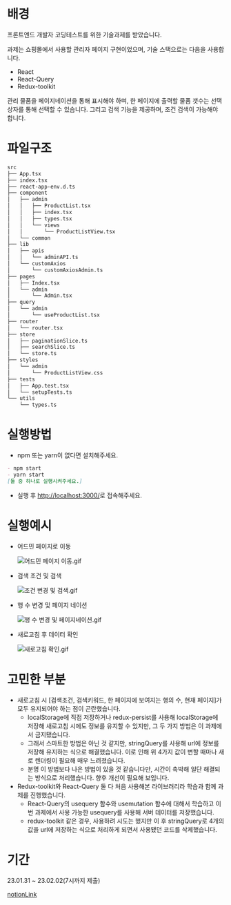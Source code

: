 # 배경

프론트엔드 개발자 코딩테스트를 위한 기술과제를 받았습니다.

과제는 쇼핑몰에서 사용할 관리자 페이지 구현이었으며, 기술 스택으로는 다음을 사용합니다. 

- React
- React-Query
- Redux-toolkit

관리 물품을 페이지네이션을 통해 표시해야 하며, 한 페이지에 출력할 물품 갯수는 선택상자를 통해 선택할 수 있습니다. 그리고 검색 기능을 제공하며, 조건 검색이 가능해야 합니다.

# 파일구조

```markdown
src
├── App.tsx
├── index.tsx
├── react-app-env.d.ts
├── component
│   ├── admin
│   │   ├── ProductList.tsx
│   │   ├── index.tsx
│   │   ├── types.tsx
│   │   └── views
│   │       └── ProductListView.tsx
│   └── common
├── lib
│   ├── apis
│   │   └── adminAPI.ts
│   └── customAxios
│       └── customAxiosAdmin.ts
├── pages
│   ├── Index.tsx
│   └── admin
│       └── Admin.tsx
├── query
│   └── admin
│       └── useProductList.tsx
├── router
│   └── router.tsx
├── store
│   ├── paginationSlice.ts
│   ├── searchSlice.ts
│   └── store.ts
├── styles
│   └── admin
│       └── ProductListView.css
├── tests
│   ├── App.test.tsx
│   └── setupTests.ts
└── utils
    └── types.ts
```

# 실행방법

- npm 또는 yarn이 없다면 설치해주세요.

```markdown
- npm start
- yarn start
[둘 중 하나로 실행시켜주세요.]
```

- 실행 후 [http://localhost:3000/](http://localhost:3000/)로 접속해주세요.

# 실행예시

- 어드민 페이지로 이동
    
    ![어드민 페이지 이동.gif](https://s3-us-west-2.amazonaws.com/secure.notion-static.com/d5f2a1c6-891b-4ab5-8ece-4bd5314bc143/%E1%84%8B%E1%85%A5%E1%84%83%E1%85%B3%E1%84%86%E1%85%B5%E1%86%AB_%E1%84%91%E1%85%A6%E1%84%8B%E1%85%B5%E1%84%8C%E1%85%B5_%E1%84%8B%E1%85%B5%E1%84%83%E1%85%A9%E1%86%BC.gif)
    
- 검색 조건 및 검색
    
    ![조건 변경 및 검색.gif](https://s3-us-west-2.amazonaws.com/secure.notion-static.com/b82ce01c-ceb2-46af-9f2d-b9bdadd53a90/%E1%84%8C%E1%85%A9%E1%84%80%E1%85%A5%E1%86%AB_%E1%84%87%E1%85%A7%E1%86%AB%E1%84%80%E1%85%A7%E1%86%BC_%E1%84%86%E1%85%B5%E1%86%BE_%E1%84%80%E1%85%A5%E1%86%B7%E1%84%89%E1%85%A2%E1%86%A8.gif)
    
- 행 수 변경 및 페이지 네이션
    
    ![행 수 변경 및 페이지네이션.gif](https://s3-us-west-2.amazonaws.com/secure.notion-static.com/fa3be2ce-4de7-461e-b92c-9b64ae24ebaa/%E1%84%92%E1%85%A2%E1%86%BC_%E1%84%89%E1%85%AE_%E1%84%87%E1%85%A7%E1%86%AB%E1%84%80%E1%85%A7%E1%86%BC_%E1%84%86%E1%85%B5%E1%86%BE_%E1%84%91%E1%85%A6%E1%84%8B%E1%85%B5%E1%84%8C%E1%85%B5%E1%84%82%E1%85%A6%E1%84%8B%E1%85%B5%E1%84%89%E1%85%A7%E1%86%AB.gif)
    
- 새로고침 후 데이터 확인
    
    ![새로고침 확인.gif](https://s3-us-west-2.amazonaws.com/secure.notion-static.com/b716b28d-b4ef-49c3-baa0-1892c0630f5c/%E1%84%89%E1%85%A2%E1%84%85%E1%85%A9%E1%84%80%E1%85%A9%E1%84%8E%E1%85%B5%E1%86%B7_%E1%84%92%E1%85%AA%E1%86%A8%E1%84%8B%E1%85%B5%E1%86%AB.gif)
    

# 고민한 부분

- 새로고침 시 [검색조건, 검색키워드, 한 페이지에 보여지는 행의 수, 현재 페이지]가 모두 유지되어야 하는 점이 곤란했습니다.
    - localStorage에 직접 저장하거나 redux-persist를 사용해 localStorage에 저장해 새로고침 시에도 정보를 유지할 수 있지만, 그 두 가지 방법은 이 과제에서 금지됐습니다.
    - 그래서 스마트한 방법은 아닌 것 같지만, stringQuery를 사용해 url에 정보를 저장해 유지하는 식으로 해결했습니다. 이로 인해 위 4가지 값이 변할 때마나 새로 렌더링이 필요해 매우 느려졌습니다.
    - 분명 이 방법보다 나은 방법이 있을 것 같습니다만, 시간이 촉박해 일단 해결되는 방식으로 처리했습니다. 향후 개선이 필요해 보입니다.
- Redux-toolkit와 React-Query 둘 다 처음 사용해본 라이브러리라 학습과 함께 과제를 진행했습니다.
    - React-Query의 usequery 함수와 usemutation 함수에 대해서 학습하고 이번 과제에서 사용 가능한 usequery를 사용해 서버 데이터를 저장했습니다.
    - redux-toolkit 같은 경우, 사용하려 시도는 했지만 이 후 stringQuery로 4개의 값을 url에 저장하는 식으로 처리하게 되면서 사용됐던 코드를 삭제했습니다.

# 기간

23.01.31 ~ 23.02.02(7시까지 제출)

[notionLink](https://www.notion.so/Front-Deep-Dive-44e836c8296d4eaea161879620b7c786)
